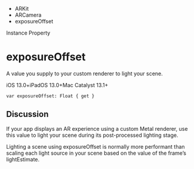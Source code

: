 

- ARKit
- ARCamera
-  exposureOffset 

Instance Property

# exposureOffset

A value you supply to your custom renderer to light your scene.

iOS 13.0+iPadOS 13.0+Mac Catalyst 13.1+

``` source
var exposureOffset: Float { get }
```

## Discussion

If your app displays an AR experience using a custom Metal renderer, use this value to light your scene during its post-processed lighting stage.

Lighting a scene using exposureOffset is normally more performant than scaling each light source in your scene based on the value of the frame’s lightEstimate.

